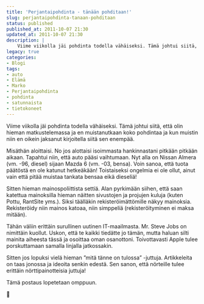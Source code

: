 ```yaml
---
title: 'Perjantaipohdinta - tänään pohditaan!'
slug: perjantaipohdinta-tanaan-pohditaan
status: published
published_at: 2011-10-07 21:30
updated_at: 2011-10-07 21:30
description: |
    Viime viikolla jäi pohdinta todella vähäiseksi. Tämä johtui siitä, että olin hieman matkustelemassa ja en muistanutkaan koko pohdintaa ja kun muistin niin en oikein jaksanut kirjoitella siitä sen enempää. Misäthän aloittaisi. No jos alottaisi isoimmasta hankinnastani pitkään pitkään aikaan. Tapahtui niin, että auto pääsi vaihtumaan. Nyt alla on Nissan Almera (vm. -96, diesel) sijaan Mazda… Jatka lukemista Perjantaipohdinta – tänään pohditaan!
legacy: true
categories:
- Blogi
tags:
- auto
- Elämä
- Marko
- Perjantaipohdinta
- pohdinta
- satunnaista
- tietokoneet
---
```


<p>Viime viikolla jäi pohdinta todella vähäiseksi. Tämä johtui siitä, että olin hieman matkustelemassa ja en muistanutkaan koko pohdintaa ja kun muistin niin en oikein jaksanut kirjoitella siitä sen enempää.</p>
<p>Misäthän aloittaisi. No jos alottaisi isoimmasta hankinnastani pitkään pitkään aikaan. Tapahtui niin, että auto pääsi vaihtumaan. Nyt alla on Nissan Almera (vm. -96, diesel) sijaan Mazda 6 (vm. -03, bensa). Voin sanoa, että tuota päätöstä en ole katunut hetkeäkään! Toistaiseksi ongelmia ei ole ollut, ainut vain että pitää muistaa tankata bensaa eikä dieseliä!</p>
<p>Sitten hieman mainospoliittista settiä. Alan pyrkimään siihen, että saan katettua mainoksilla hieman näitten sivustojen ja projujen kuluja (kuten Pottu, RantSite yms.). Siksi täälläkin rekisteröimättömille näkyy mainoksia. Rekisteröidy niin mainos katoaa, niin simppeliä (rekisteröityminen ei maksa mitään).</p>
<p>Tähän väliin erittäin surullinen uutinen IT-maailmasta. Mr. Steve Jobs on nimittäin kuollut. Uskon, että te kaikki tiedätte jo tämän, mutta haluan silti mainita aiheesta tässä ja osoittaa oman osanottoni. Toivottavasti Apple tulee porskuttamaan samalla linjalla jatkossakin.</p>
<p>Sitten jos lopuksi vielä hieman &#8221;mitä tänne on tulossa&#8221; -juttuja. Artikkeleita on taas jonossa ja ideoita senkin edestä. Sen sanon, että nörteille tulee erittäin nörttipainotteisia juttuja!</p>
<p>Tämä postaus lopetetaan omppuun.</p>
<p></p>